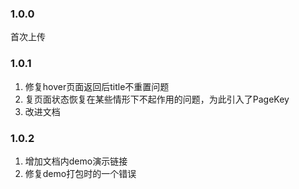 ### 1.0.0
首次上传

### 1.0.1
1. 修复hover页面返回后title不重置问题
2. 复页面状态恢复在某些情形下不起作用的问题，为此引入了PageKey
3. 改进文档

### 1.0.2
1. 增加文档内demo演示链接
2. 修复demo打包时的一个错误